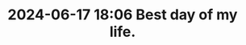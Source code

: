 ---
created: '2024-06-17T16:06:00'
tags:
- jrnl-starred
title: 2024-06-17 18:06 Best day of my life.
updated: '2024-06-17T16:06:00'
---
